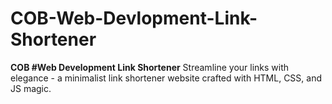 # COB-Web-Devlopment-Link-Shortener
**COB #Web Development Link Shortener**
Streamline your links with elegance - a minimalist link shortener website crafted with HTML, CSS, and JS magic.
